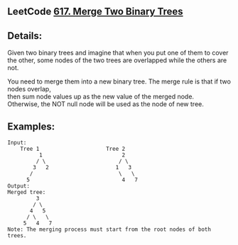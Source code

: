 LeetCode [617. Merge Two Binary Trees](https://leetcode.com/problems/merge-two-binary-trees/description/)  
------
Details:  
------
Given two binary trees and imagine that when you put one of them to cover  
the other, some nodes of the two trees are overlapped while the others are not.    

You need to merge them into a new binary tree. The merge rule is that if two nodes overlap,  
then sum node values up as the new value of the merged node.   
Otherwise, the NOT null node will be used as the node of new tree.    

Examples:   
------
```
Input: 
	Tree 1                     Tree 2                  
          1                         2                             
         / \                       / \                            
        3   2                     1   3                        
       /                           \   \                      
      5                             4   7                  
Output: 
Merged tree:
	     3
	    / \
	   4   5
	  / \   \ 
	 5   4   7
Note: The merging process must start from the root nodes of both trees.
```